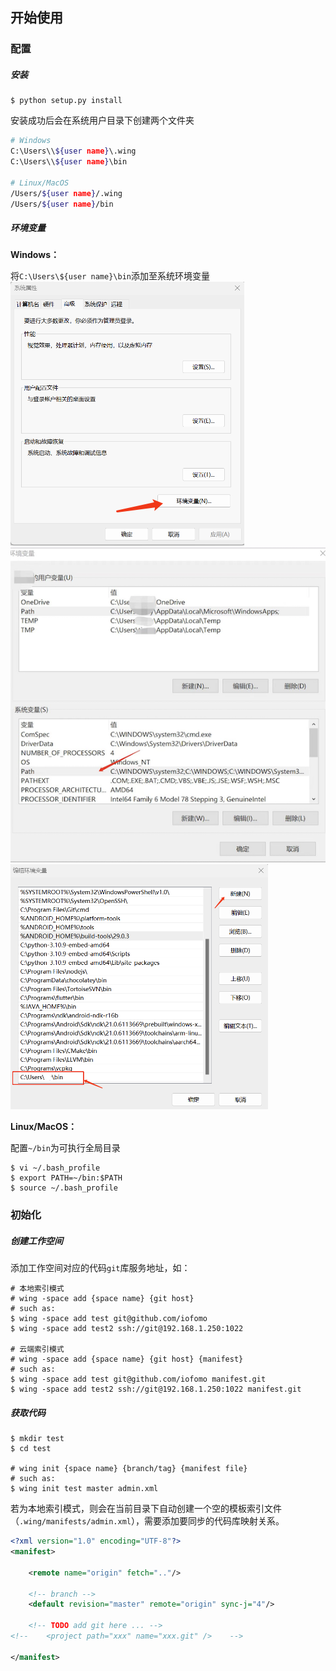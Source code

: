 ## 开始使用

### 配置

##### 安装

```shell
$ python setup.py install
```

安装成功后会在系统用户目录下创建两个文件夹

```sh
# Windows
C:\Users\\${user name}\.wing
C:\Users\\${user name}\bin

# Linux/MacOS
/Users/${user name}/.wing
/Users/${user name}/bin
```

##### 环境变量

**Windows：**

将`C:\Users\${user name}\bin`添加至系统环境变量
![](get-start.assets/WX20230716-122736.png)
![](get-start.assets/WX20230726-214343@2x.png)
![](get-start.assets/WX20230716-122804.png)

**Linux/MacOS：**

配置`~/bin`为可执行全局目录

```shell
$ vi ~/.bash_profile
$ export PATH=~/bin:$PATH
$ source ~/.bash_profile
```

### 初始化

##### 创建工作空间

添加工作空间对应的代码`git`库服务地址，如：

```shell
# 本地索引模式
# wing -space add {space name} {git host}
# such as:
$ wing -space add test git@github.com/iofomo
$ wing -space add test2 ssh://git@192.168.1.250:1022

# 云端索引模式
# wing -space add {space name} {git host} {manifest}
# such as:
$ wing -space add test git@github.com/iofomo manifest.git
$ wing -space add test2 ssh://git@192.168.1.250:1022 manifest.git
```

##### 获取代码

```shell
$ mkdir test
$ cd test

# wing init {space name} {branch/tag} {manifest file}
# such as:
$ wing init test master admin.xml
```

若为本地索引模式，则会在当前目录下自动创建一个空的模板索引文件（`.wing/manifests/admin.xml`），需要添加要同步的代码库映射关系。

```xml
<?xml version="1.0" encoding="UTF-8"?>
<manifest>

    <remote name="origin" fetch=".."/>

    <!-- branch -->
    <default revision="master" remote="origin" sync-j="4"/>

    <!-- TODO add git here ... -->
<!--    <project path="xxx" name="xxx.git" />    -->

</manifest>
```
